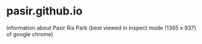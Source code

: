 # pasir.github.io
Information about Pasir Ris Park (best viewed in inspect mode (1365 x 937) of google chrome)
